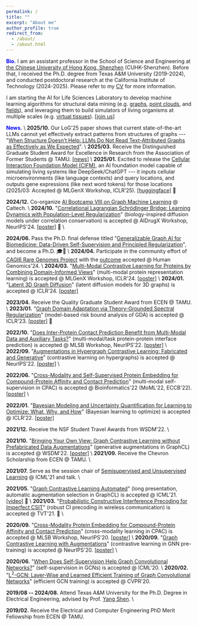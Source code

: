 ```yaml
---
permalink: /
title: ""
excerpt: "About me"
author_profile: true
redirect_from: 
  - /about/
  - /about.html
---
```



<span style="color:blue">**Bio.**</span>
I am an assistant professor in the School of Science and Engineering at [the Chinese University of Hong Kong, Shenzhen](https://sse.cuhk.edu.cn/en) (CUHK-Shenzhen).
Before that, I received the Ph.D. degree from Texas A&M University (2019-2024),
and conducted postdoctoral research at the California Institute of Technology (2024-2025).
Please refer to my [CV](https://yyou1996.github.io/files/yuning_cv.pdf) for more information.

I am starting the AI for Life Sciences Laboratory to develop machine learning algorithms for structural data mining (e.g.
[graphs](https://proceedings.neurips.cc/paper_files/paper/2020/hash/3fe230348e9a12c13120749e3f9fa4cd-Abstract.html),
[point clouds](https://openreview.net/forum?id=cXbnGtO0NZ),
and [fields](https://arxiv.org/abs/2402.10227)), and leveraging them to build simulators of living organisms at multiple scales (e.g.
[virtual tissues](https://www.biorxiv.org/content/10.1101/2025.01.25.634867)).
[[join us]](https://yyou1996.github.io/laboratory/)


<!--
the B.Eng. degree from Xi'an Jiaotong University (2015-2019), 
I am a postdoctoral scholar in the Division of Biology and Biological Engineering at <ins>Cal</ins>ifornia Institute of <ins>Tech</ins>nology, advised by Prof. [Matt Thomson](https://thomsonlab.caltech.edu).
Before that, I received the Ph.D. degree from <ins>T</ins>exas <ins>A</ins>&<ins>M</ins> <ins>U</ins>niversity, advised by Prof. [Yang Shen](https://shen-lab.github.io) and co-advised by Prof. [Zhangyang (Atlas) Wang](https://vita-group.github.io/), and the B.Eng. degree from <ins>X</ins>i'an <ins>J</ins>iao<ins>t</ins>ong <ins>U</ins>niversity. Please refer to my [CV](https://yyou1996.github.io/files/yuning_cv.pdf) for more information.
I develop machine learning algorithms on structural data (e.g.
[graphs](https://proceedings.neurips.cc/paper_files/paper/2020/hash/3fe230348e9a12c13120749e3f9fa4cd-Abstract.html),
[point clouds](https://openreview.net/forum?id=cXbnGtO0NZ),
and [fields](https://arxiv.org/abs/2402.10227)), and leverage them to build virtual biological systems for simulating complex biological behaviors (e.g.
[virtual tissues](https://www.biorxiv.org/content/10.1101/2025.01.25.634867)).
<span style="color:red">**Recruitment.**</span>
I am starting the AI for Life Sciences laboratory at [the Chinese University of Hong Kong, Shenzhen](https://sse.cuhk.edu.cn/en), in the School of Science and Engineering, and recruiting PhD students and research assistants.
If you are passionate about leveraging AI techniques to build virtual biological systems (virtual cells, tissues, organisms, etc.), please consider to [join us](https://yyou1996.github.io/laboratory/)!
-->


<span style="color:blue">**News.**</span> \\
**2025/10.** Our LoG'25 paper shows that current state-of-the-art LLMs cannot yet effectively extract patterns from structures of graphs ---
"[When Structure Doesn’t Help: LLMs Do Not Read Text-Attributed Graphs as Effectively as We Expected](https://openreview.net/forum?id=ijQTdlHJze)". \\
**2025/03.** Receive the Distinguished Graduate Student Award for Excellence in Research from the Association of Former Students @ TAMU. [[news]](https://grad.tamu.edu/aggie-life/news/2025-distinguished-graduate-student-awards) \\
**2025/01.** Excited to release the [Cellular Interaction Foundation Model (CIFM)](https://www.biorxiv.org/content/10.1101/2025.01.25.634867), an AI foundation model capable of simulating living systems like DeepSeek/ChatGPT --- it inputs cellular microenvironments (like language contexts) and query locations, and outputs gene expressions (like next word tokens) for those locations (2025/03: Accepted @ MLGenX Workshop, ICLR’25).
[[huggingface]](https://huggingface.co/ynyou/CIFM) 🎉

**2024/12.** Co-organize [AI Bootcamp VIII on Graph Machine Learning](https://www.caltech.edu/campus-life-events/calendar/ai-bootcamp-viii-graphs-in-machine-learning) @ Caltech. \\
**2024/10.** "[Correlational Lagrangian Schrödinger Bridge: Learning Dynamics with Population-Level Regularization](https://openreview.net/forum?id=i1hekxcJP1)" (biology-inspired diffusion models under correlation conservation) is accepted @ AIDrugX Workshop, NeurIPS'24.
[[poster]](https://yyou1996.github.io/files/aidrugx2024_clsb_poster.pdf) 🎉 \\
<!-- **2024/07 - Present.** Join the Division of Biology and Biological Engineering at California Institute of Technology, as a postdoctoral scholar advised by Prof. [Matt Thomson](https://thomsonlab.caltech.edu). \\ -->
**2024/06.** Pass the Ph.D. final defense titled "[Generalizable Graph AI for Biomedicine: Data-Driven Self-Supervision and Principled Regularization](https://oaktrust.library.tamu.edu/items/51769588-af7f-4ef1-99d6-dc5e05b6074b)", and become a Ph.D. 🎓🎉 \\
**2024/04.** Participate in the community effort of [CAGI6 Rare Genomes Project](https://genomeinterpretation.org/cagi6-rgp.html) with the [outcome](https://www.medrxiv.org/content/10.1101/2023.08.02.23293212) accepted @ Human Genomics'24. \\
**2024/03.** "[Multi-Modal Contrastive Learning for Proteins by Combining Domain-Informed Views](https://openreview.net/forum?id=xDcTugulVV)" (multi-modal protein representation learning) is accepted @ MLGenX Workshop, ICLR'24.
[[poster]](https://yyou1996.github.io/files/mlgenx2024_protein_poster.pdf) \\
**2024/01.** "[Latent 3D Graph Diffusion](https://openreview.net/forum?id=cXbnGtO0NZ)" (latent diffusion models for 3D graphs) is accepted @ ICLR'24.
[[poster]](https://yyou1996.github.io/files/iclr2024_ldm3dg_poster.pdf)

<!-- **2023/10.** Talk at Prof. [James Cai](https://cailab-tamu.github.io/)'s lab @ TAMU. \\ -->
<!--  **2023/08.** Talk at the Spatial Omics Journal Club @ Genentech. \\ -->
<!-- 🐰**2023/06.** Have a sweet time in [Genentech Gives Back](https://www.gene.com/good/giving/programs-volunteerism/gives-back) week. 💙 \\ -->
<!-- **2023/05 -- 2023/08.** Join the Research and Early Development organization at Genentech, Inc. (gRED), as an AIML intern advised by Dr. [Changlin Wan](http://changlinwan.com/) & Dr. [Kai Liu](https://www.linkedin.com/in/kai-liu-5aa28914/). \\ -->
**2023/04.** Receive the Quality Graduate Student Award from ECEN @ TAMU. \\
**2023/01.** "[Graph Domain Adaptation via Theory-Grounded Spectral Regularization](https://openreview.net/forum?id=OysfLgrk8mk)" (model-based risk bound analysis of GDA) is accepted @ ICLR'23. [[poster]](https://yyou1996.github.io/files/iclr2023_gda_poster.pdf) 🎉

**2022/10.** "[Does Inter-Protein Contact Prediction Benefit from Multi-Modal Data and Auxiliary Tasks?](https://www.biorxiv.org/content/10.1101/2022.11.29.518454)" (multi-modal/task protein-protein interface prediction) is accepted @ MLSB Workshop, NeurIPS'22. [[poster]](https://yyou1996.github.io/files/mlsb2022_protein_poster.pdf) \\
**2022/09.** "[Augmentations in Hypergraph Contrastive Learning: Fabricated and Generative](https://arxiv.org/abs/2210.03801)" (contrastive learning on hypergraphs) is accepted @ NeurIPS'22. [[poster]](https://yyou1996.github.io/files/neurips2022_hypergcl_poster.pdf) \\
<!-- 🐯**2022/07.** Happy [4th anniversary](https://www.linkedin.com/posts/insitro_the-past-four-years-would-not-have-been-possible-activity-6963918926535700480-eM2X?utm_source=linkedin_share&utm_medium=member_desktop_web) to insitro, Inc.! 🎂 \\ -->
**2022/06.** "[Cross-Modality and Self-Supervised Protein Embedding for Compound-Protein Affinity and Contact Prediction](https://www.biorxiv.org/content/10.1101/2022.07.18.500559)" (multi-modal self-supervision in CPAC) is accepted @ Bioinformatics'22 (MoML'22, ECCB'22). [[poster]](https://yyou1996.github.io/files/moml2022_cpac_poster.pdf) \\
<!-- **2022/05 -- 2022/08.** Join the Department of Data Science and Machine Learning at insitro, Inc., as an ML small molecules [intern](https://www.linkedin.com/posts/insitro_machinelearning-activity-6954871600278097920-kEH-?utm_source=linkedin_share&utm_medium=member_desktop_web) advised by Dr. [Bowen Liu](https://scholar.google.com/citations?user=l_IWUOAAAAAJ&hl=en&oi=ao) & [Ralph Ma](https://www.linkedin.com/in/ralphma/). 🎉 \\ -->
<!-- **2022/03.** Talk at the AI&A Journal Club @ AstraZeneca. \\ -->
**2022/01.** "[Bayesian Modeling and Uncertainty Quantification for Learning to Optimize: What, Why, and How](https://openreview.net/forum?id=EVVadRFRgL7)" (Bayesian learning to optimize) is accepted @ ICLR'22. [[poster]](https://yyou1996.github.io/files/iclr2022_bl2o_poster.pdf)

**2021/12.** Receive the NSF Student Travel Awards from WSDM'22. \\
<!-- **2021/10.** Talk at Prof. [Mingyuan Zhou](https://mingyuanzhou.github.io/index.html)’s group @ UT Austin. \\ -->
**2021/10.** "[Bringing Your Own View: Graph Contrastive Learning without Prefabricated Data Augmentations](https://arxiv.org/abs/2201.01702)" (generative augmentations in GraphCL) is accepted @ WSDM'22. [[poster]](https://yyou1996.github.io/files/wsdm2022_graphcl_lp_poster.pdf) \\
**2021/09.** Receive the Chevron Scholarship from ECEN @ TAMU. \\
<!-- **2021/08.** Talk at [LoGaG](https://hannes-stark.com/logag-reading-group) @ TUM. \\ -->
<!-- **2021/07.** Talk at [3DSIG COSI](https://www.iscb.org/cms_addon/conferences/ismbeccb2021/tracks/3dsig) @ ISMB/ECCB'21. [[video]](https://www.youtube.com/watch?v=lX1jSvi44uE) \\ -->
**2021/07.** Serve as the session chair of [Semisupervised and Unsupervised Learning](https://icml.cc/Conferences/2021/Schedule?showParentSession=12101) @ ICML'21 and talk. \\
<!-- **2021/06 -- 2021/08.** Join the Product Semantics Team at Amazon.com Services, Inc., as an applied scientist intern advised by Dr. [Tong Zhao](https://scholar.google.com/citations?user=SSBJh9oAAAAJ&hl=en&oi=ao). \\ -->
**2021/05.** "[Graph Contrastive Learning Automated](https://arxiv.org/abs/2106.07594)" (long presentation, automatic augmentation selection in GraphCL) is accepted @ ICML’21. [[video]](https://slideslive.com/38958634/graph-contrastive-learning-automated) 🎉 \\
**2021/03.** "[Probabilistic Constructive Interference Precoding for Imperfect CSIT](https://ieeexplore.ieee.org/document/9374108)" (robust CI precoding in wireless communication) is accepted @ TVT'21. 🎉 \\
<!-- 🐂**2021/02.** Survive [Texas winter storm](https://www.foxnews.com/us/texas-winter-storm-power-outage-snow-temperatures). 🥶 \\ -->
<!-- **2021/02.** Pass the Ph.D. qualifying exam. -->

<!-- 🐭**2020/12.** "[AR-Stock: Deep Augmented Relational Stock Prediction](https://aaai-kdf.github.io/kdf2021/assets/pdfs/KDF_21_paper_5.pdf)" (oral, GCNs in stock prediction) is accepted @ KDF Workshop, AAAI'21. \\ -->
**2020/09.** "[Cross-Modality Protein Embedding for Compound-Protein Affinity and Contact Prediction](https://www.biorxiv.org/content/10.1101/2020.11.29.403162)" (cross-modality learning in CPAC) is accepted @ MLSB Workshop, NeurIPS'20. [[poster]](https://yyou1996.github.io/files/mlsb2020_cpac_poster.pdf) \\
**2020/09.** "[Graph Contrastive Learning with Augmentations](https://arxiv.org/abs/2010.13902)" (contrastive learning in GNN pre-training) is accepted @ NeurIPS'20. [[poster]](https://yyou1996.github.io/files/neurips2020_graphcl_poster.pdf) \\
<!-- **2020/09 -- 2024/05.** Employed by the Department of Electrical and Computer Engineering at Texas A&M University, as a graduate research assistant advised by Prof. [Yang Shen](https://shen-lab.github.io/). \\ -->
**2020/06.** "[When Does Self-Supervision Help Graph Convolutional Networks?](https://arxiv.org/abs/2006.09136)" (self-supervision in GCNs) is accepted @ ICML'20. \\
**2020/02.** "[L<sup>2</sup>-GCN: Layer-Wise and Learned Efficient Training of Graph Convolutional Networks](https://arxiv.org/abs/2003.13606)" (efficient GCN training) is accepted @ CVPR'20.

**2019/08 -- 2024/08.** Attend Texas A&M University for the Ph.D. Degree in Electrical Engineering, advised by Prof. [Yang Shen](https://shen-lab.github.io/). \\
<!-- 🐖**2019/05 -- 2019/08.** Join [Intelligence SciencE and systEm Lab (iSEE)](https://www.isee-ai.cn/) in the School of Data and Computer Science at Sun Yet-Sen University, Guangzhou, as a voluntary research assistant advised by Prof. [Wei-Shi Zheng](https://www.isee-ai.cn/~zhwshi/). \\ -->
**2019/02.** Receive the Electrical and Computer Engineering PhD Merit Fellowship from ECEN @ TAMU.

<!--  🐶**2018/09 -- 2019/04.** Join State Key Laboratory for Strength and Vibration of Mechanical Structures in the School of Aerospace Engineering at Xi'an Jiaotong University, Xi'an, as a voluntary research assistant advised by Dr. [Gangming Lv](http://gr.xjtu.edu.cn/web/gmlv/1) & Prof. [Guiyan Rong](http://gr.xjtu.edu.cn/web/yanguirong/1). \\
**2018/07 -- 2018/08.** Join [Optical+Biomedical Engineering Laboratory (OBEL)](http://obel.ee.uwa.edu.au/) in the School of Electrical, Electronic & Computer Engineering at the University of Western Australia, Perth, as a voluntary research assistant advised by Dr. [Karol Karnowski](https://scholar.google.com/citations?user=piE2NlMAAAAJ&hl=en&oi=ao) & Prof. [Barry Cense](https://scholar.google.com/citations?user=j88vA6YAAAAJ&hl=en&oi=ao). -->

<!-- 🐵**2016/12.** Receive 1st Prize in Shaanxi at Contemporary Undergraduate Mathematical Contest in Modeling from China Society for Industrial and Applied Mathematics. -->

<!-- 🐏**2015/08 -- 2019/06.** Attend Xi'an Jiaotong University, Xi'an, China, for the Bachelor's Degree in Information Engineering. ✈️ -->
